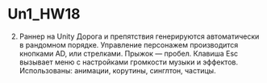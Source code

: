 # Un1_HW18
2. Раннер на Unity
Дорога и препятствия генерируются автоматически в рандомном порядке. 
Управление персонажем производится кнопками AD, или стрелками. 
Прыжок — пробел. 
Клавиша Esc вызывает меню с настройками громкости музыки и эффектов. 
Использованы: анимации, корутины, синглтон, частицы.

